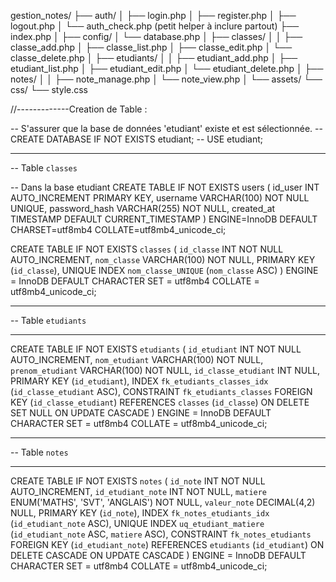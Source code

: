 gestion_notes/
├── auth/
│ ├── login.php
│ ├── register.php
│ ├── logout.php
│ └── auth_check.php (petit helper à inclure partout)
├── index.php
│
├── config/
│ └── database.php
│
├── classes/
│
│ ├── classe_add.php
│ ├── classe_list.php
│ ├── classe_edit.php
│ └── classe_delete.php
│
├── etudiants/
│
│ ├── etudiant_add.php
│ ├── etudiant_list.php
│ ├── etudiant_edit.php
│ └── etudiant_delete.php
│
├── notes/
│
│ ├── note_manage.php
│ └── note_view.php
│
└── assets/
└── css/
└── style.css

//-------------Creation de Table :

-- S'assurer que la base de données 'etudiant' existe et est sélectionnée.
-- CREATE DATABASE IF NOT EXISTS etudiant;
-- USE etudiant;

---

-- Table `classes`

-- Dans la base etudiant
CREATE TABLE IF NOT EXISTS users (
id_user INT AUTO_INCREMENT PRIMARY KEY,
username VARCHAR(100) NOT NULL UNIQUE,
password_hash VARCHAR(255) NOT NULL,
created_at TIMESTAMP DEFAULT CURRENT_TIMESTAMP
) ENGINE=InnoDB
DEFAULT CHARSET=utf8mb4
COLLATE=utf8mb4_unicode_ci;

CREATE TABLE IF NOT EXISTS `classes` (
`id_classe` INT NOT NULL AUTO_INCREMENT,
`nom_classe` VARCHAR(100) NOT NULL,
PRIMARY KEY (`id_classe`),
UNIQUE INDEX `nom_classe_UNIQUE` (`nom_classe` ASC)
)
ENGINE = InnoDB
DEFAULT CHARACTER SET = utf8mb4
COLLATE = utf8mb4_unicode_ci;

---

-- Table `etudiants`

---

CREATE TABLE IF NOT EXISTS `etudiants` (
`id_etudiant` INT NOT NULL AUTO_INCREMENT,
`nom_etudiant` VARCHAR(100) NOT NULL,
`prenom_etudiant` VARCHAR(100) NOT NULL,
`id_classe_etudiant` INT NULL,
PRIMARY KEY (`id_etudiant`),
INDEX `fk_etudiants_classes_idx` (`id_classe_etudiant` ASC),
CONSTRAINT `fk_etudiants_classes`
FOREIGN KEY (`id_classe_etudiant`)
REFERENCES `classes` (`id_classe`)
ON DELETE SET NULL
ON UPDATE CASCADE
)
ENGINE = InnoDB
DEFAULT CHARACTER SET = utf8mb4
COLLATE = utf8mb4_unicode_ci;

---

-- Table `notes`

---

CREATE TABLE IF NOT EXISTS `notes` (
`id_note` INT NOT NULL AUTO_INCREMENT,
`id_etudiant_note` INT NOT NULL,
`matiere` ENUM('MATHS', 'SVT', 'ANGLAIS') NOT NULL,
`valeur_note` DECIMAL(4,2) NULL,
PRIMARY KEY (`id_note`),
INDEX `fk_notes_etudiants_idx` (`id_etudiant_note` ASC),
UNIQUE INDEX `uq_etudiant_matiere` (`id_etudiant_note` ASC, `matiere` ASC),
CONSTRAINT `fk_notes_etudiants`
FOREIGN KEY (`id_etudiant_note`)
REFERENCES `etudiants` (`id_etudiant`)
ON DELETE CASCADE
ON UPDATE CASCADE
)
ENGINE = InnoDB
DEFAULT CHARACTER SET = utf8mb4
COLLATE = utf8mb4_unicode_ci;
